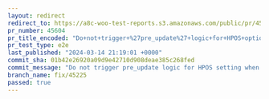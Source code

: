 ```yaml
---
layout: redirect
redirect_to: https://a8c-woo-test-reports.s3.amazonaws.com/public/pr/45604/e2e/index.html
pr_number: 45604
pr_title_encoded: "Do+not+trigger+%27pre_update%27+logic+for+HPOS+option+when+value+remains+unchanged"
pr_test_type: e2e
last_published: "2024-03-14 21:19:01 +0000"
commit_sha: 01b42e26920a09d9e42710d908deae385c268fed
commit_message: "Do not trigger pre_update logic for HPOS setting when not actually"
branch_name: fix/45225
passed: true
---
```

